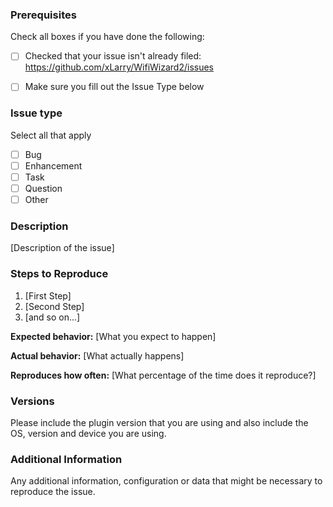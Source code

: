﻿<!--

Have you read the plugins' Code of Conduct? By creating an Issue, you are expected to comply with it, including treating everyone with respect: https://github.com/xLarry/WifiWizard2/blob/master/CODE_OF_CONDUCT.md

-->

### Prerequisites

Check all boxes if you have done the following:
- [ ] Checked that your issue isn't already filed: https://github.com/xLarry/WifiWizard2/issues
- [ ] Make sure you fill out the Issue Type below


### Issue type
Select all that apply
- [ ] Bug
- [ ] Enhancement
- [ ] Task
- [ ] Question
- [ ] Other

### Description

[Description of the issue]

### Steps to Reproduce

1. [First Step]
2. [Second Step]
3. [and so on...]

**Expected behavior:** [What you expect to happen]

**Actual behavior:** [What actually happens]

**Reproduces how often:** [What percentage of the time does it reproduce?]

### Versions

Please include the plugin version that you are using and also include the OS, version and device you are using.

### Additional Information

Any additional information, configuration or data that might be necessary to reproduce the issue.